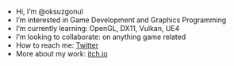 -  Hi, I’m @oksuzgonul
-  I’m interested in Game Development and Graphics Programming
-  I’m currently learning: OpenGL, DX11, Vulkan, UE4
-  I’m looking to collaborate: on anything game related
-  How to reach me: [Twitter](https://twitter.com/oksuzgonulh)
-  More about my work: [itch.io](https://oksuzgonul.itch.io/)

<!---
oksuzgonul/oksuzgonul is a ✨ special ✨ repository because its `README.md` (this file) appears on your GitHub profile.
You can click the Preview link to take a look at your changes.
--->
